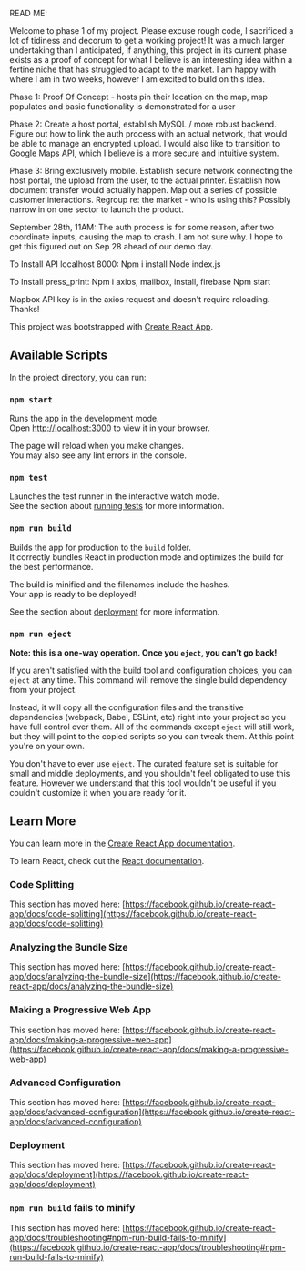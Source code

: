 
READ ME: 

Welcome to phase 1 of my project. Please excuse rough code, I sacrificed a lot of tidiness and decorum to get a working project! It was a much larger undertaking than I anticipated, if anything, this project in its current phase exists as a proof of concept for what I believe is an interesting idea within a fertine niche that has struggled to adapt to the market. I am happy with where I am in two weeks, however I am excited to build on this idea.

Phase 1: Proof Of Concept - hosts pin their location on the map, map populates and basic functionality is demonstrated for a user

Phase 2: Create a host portal, establish MySQL / more robust backend. Figure out how to link the auth process with an actual network, that would be able to manage an encrypted upload. I would also like to transition to Google Maps API, which I believe is a more secure and intuitive system.

Phase 3: Bring exclusively mobile. Establish secure network connecting the host portal, the upload from the user, to the actual printer. Establish how document transfer would actually happen. Map out a series of possible customer interactions. Regroup re: the market - who is using this? Possibly narrow in on one sector to launch the product.

September 28th, 11AM:
The auth process is for some reason, after two coordinate inputs, causing the map to crash. I am not sure why. I hope to get this figured out on Sep 28 ahead of our demo day. 

To Install API localhost 8000:
Npm i install
Node index.js

To Install press_print:
Npm i axios, mailbox, install, firebase
Npm start 

Mapbox API key is in the axios request and doesn't require reloading. Thanks!






This project was bootstrapped with [Create React App](https://github.com/facebook/create-react-app).

## Available Scripts

In the project directory, you can run:

### `npm start`

Runs the app in the development mode.\
Open [http://localhost:3000](http://localhost:3000) to view it in your browser.

The page will reload when you make changes.\
You may also see any lint errors in the console.

### `npm test`

Launches the test runner in the interactive watch mode.\
See the section about [running tests](https://facebook.github.io/create-react-app/docs/running-tests) for more information.

### `npm run build`

Builds the app for production to the `build` folder.\
It correctly bundles React in production mode and optimizes the build for the best performance.

The build is minified and the filenames include the hashes.\
Your app is ready to be deployed!

See the section about [deployment](https://facebook.github.io/create-react-app/docs/deployment) for more information.

### `npm run eject`

**Note: this is a one-way operation. Once you `eject`, you can't go back!**

If you aren't satisfied with the build tool and configuration choices, you can `eject` at any time. This command will remove the single build dependency from your project.

Instead, it will copy all the configuration files and the transitive dependencies (webpack, Babel, ESLint, etc) right into your project so you have full control over them. All of the commands except `eject` will still work, but they will point to the copied scripts so you can tweak them. At this point you're on your own.

You don't have to ever use `eject`. The curated feature set is suitable for small and middle deployments, and you shouldn't feel obligated to use this feature. However we understand that this tool wouldn't be useful if you couldn't customize it when you are ready for it.

## Learn More

You can learn more in the [Create React App documentation](https://facebook.github.io/create-react-app/docs/getting-started).

To learn React, check out the [React documentation](https://reactjs.org/).

### Code Splitting

This section has moved here: [https://facebook.github.io/create-react-app/docs/code-splitting](https://facebook.github.io/create-react-app/docs/code-splitting)

### Analyzing the Bundle Size

This section has moved here: [https://facebook.github.io/create-react-app/docs/analyzing-the-bundle-size](https://facebook.github.io/create-react-app/docs/analyzing-the-bundle-size)

### Making a Progressive Web App

This section has moved here: [https://facebook.github.io/create-react-app/docs/making-a-progressive-web-app](https://facebook.github.io/create-react-app/docs/making-a-progressive-web-app)

### Advanced Configuration

This section has moved here: [https://facebook.github.io/create-react-app/docs/advanced-configuration](https://facebook.github.io/create-react-app/docs/advanced-configuration)

### Deployment

This section has moved here: [https://facebook.github.io/create-react-app/docs/deployment](https://facebook.github.io/create-react-app/docs/deployment)

### `npm run build` fails to minify

This section has moved here: [https://facebook.github.io/create-react-app/docs/troubleshooting#npm-run-build-fails-to-minify](https://facebook.github.io/create-react-app/docs/troubleshooting#npm-run-build-fails-to-minify)
